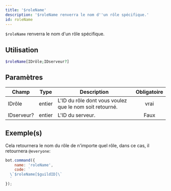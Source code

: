 ```yaml
---
title: '$roleName'
description: '$roleName renverra le nom d''un rôle spécifique.'
id: roleName
---
```


`$roleName` renverra le nom d'un rôle spécifique.

## Utilisation

```php
$roleName[IDrôle;IDserveur?]
```

## Paramètres

| Champ      | Type   | Description                                             | Obligatoire |
| ---------- | ------ | ------------------------------------------------------- |:-----------:|
| IDrôle     | entier | L'ID du rôle dont vous voulez que le nom soit retourné. |    vrai     |
| IDserveur? | entier | L'ID du serveur.                                        |    Faux     |

## Exemple(s)

Cela retournera le nom du rôle de n'importe quel rôle, dans ce cas, il retournera `@everyone`:

```javascript
bot.command({
    name: 'roleName',
    code: `
  \`$roleName[$guildID]\`
  `
});
```
